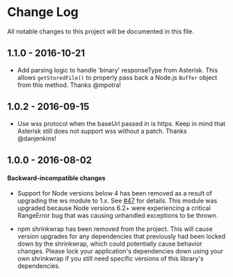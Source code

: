 # Change Log

All notable changes to this project will be documented in this file.

## 1.1.0 - 2016-10-21

- Add parsing logic to handle 'binary' responseType from Asterisk.
This allows `getStoredFile()` to properly pass back a Node.js `Buffer`
object from this method. Thanks @mpotra!

## 1.0.2 - 2016-09-15

- Use wss protocol when the baseUrl passed in is https. Keep in mind
that Asterisk still does not support wss without a patch. Thanks
@danjenkins!

## 1.0.0 - 2016-08-02

#### Backward-incompatible changes

- Support for Node versions below 4 has been removed as a result of 
upgrading the ws module to 1.x. See [#47][PR47] for details. This
module was upgraded because Node versions 6.2+ were experiencing a
critical RangeError bug that was causing unhandled exceptions to be
thrown.

- npm shrinkwrap has been removed from the project. This will cause
version upgrades for any dependencies that previously had been locked
down by the shrinkwrap, which could potentially cause behavior changes.
Please lock your application's dependencies down using your own 
shrinkwrap if you still need specific versions of this library's
dependencies.


[PR47]: https://github.com/asterisk/node-ari-client/pull/47
